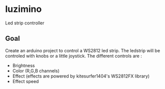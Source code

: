 # luzimino
Led strip controller

## Goal 

Create an arduino project to control a WS2812 led strip. The ledstrip will be controled with knobs or a little joystick. 
The different controls are :
 - Brightness
 - Color (R,G,B channels)
 - Effect (effects are powered by kitesurfer1404's WS2812FX library)
 - Effect speed
